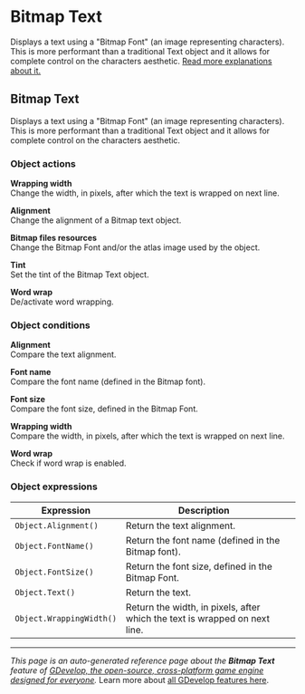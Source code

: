 # Bitmap Text

Displays a text using a "Bitmap Font" (an image representing characters). This is more performant than a traditional Text object and it allows for complete control on the characters aesthetic. [Read more explanations about it.](https://wiki.gdevelop.io/gdevelop5/objects/bitmap_text)



## Bitmap Text 

Displays a text using a "Bitmap Font" (an image representing characters). This is more performant than a traditional Text object and it allows for complete control on the characters aesthetic. 

### Object actions

**Wrapping width**  
Change the width, in pixels, after which the text is wrapped on next line.

**Alignment**  
Change the alignment of a Bitmap text object.

**Bitmap files resources**  
Change the Bitmap Font and/or the atlas image used by the object.

**Tint**  
Set the tint of the Bitmap Text object.

**Word wrap**  
De/activate word wrapping.

### Object conditions

**Alignment**  
Compare the text alignment.

**Font name**  
Compare the font name (defined in the Bitmap font).

**Font size**  
Compare the font size, defined in the Bitmap Font.

**Wrapping width**  
Compare the width, in pixels, after which the text is wrapped on next line.

**Word wrap**  
Check if word wrap is enabled.

### Object expressions

| Expression | Description |  |
|-----|-----|-----|
| `Object.Alignment()` | Return the text alignment. ||
| `Object.FontName()` | Return the font name (defined in the Bitmap font). ||
| `Object.FontSize()` | Return the font size, defined in the Bitmap Font. ||
| `Object.Text()` | Return the text. ||
| `Object.WrappingWidth()` | Return the width, in pixels, after which the text is wrapped on next line. ||

---
*This page is an auto-generated reference page about the **Bitmap Text** feature of [GDevelop, the open-source, cross-platform game engine designed for everyone](https://gdevelop.io/).* Learn more about [all GDevelop features here](/gdevelop5/all-features).